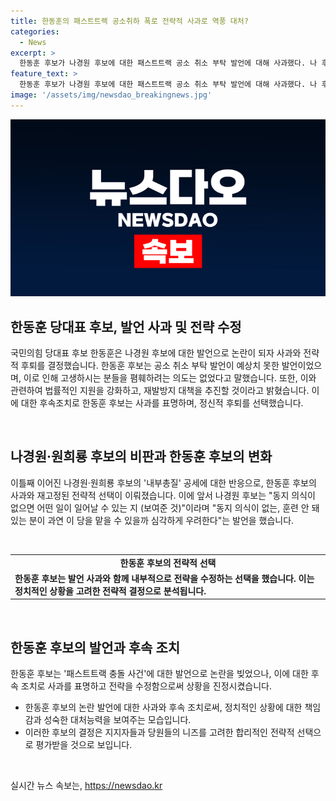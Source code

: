 ```yaml
---
title: 한동훈의 패스트트랙 공소취하 폭로 전략적 사과로 역풍 대처?
categories:
  - News
excerpt: >
  한동훈 후보가 나경원 후보에 대한 패스트트랙 공소 취소 부탁 발언에 대해 사과했다. 나 후보와 원 후보는 이에 대한 비판을 받아왔고, 한 후보는 발언의 실수로 사과하며 전략적 후퇴를 선택했다. 한 후보는 패스트트랙 충돌 사건을 폄훼하려는 의도가 아니었다고 설명하며, 당대표가 되면 법률적 지원을 강화하고, 상호 처벌불원 방안을 검토, 추진할 것이라고 밝혔다. 또한, 여당과 야당 간 협상을 이끌었던 나경원 의원에 대한 발언은 잘못됐다는 선을 그었으며, 이에 대한 비판에 대해 사과하고 있다.
feature_text: >
  한동훈 후보가 나경원 후보에 대한 패스트트랙 공소 취소 부탁 발언에 대해 사과했다. 나 후보와 원 후보는 이에 대한 비판을 받아왔고, 한 후보는 발언의 실수로 사과하며 전략적 후퇴를 선택했다. 한 후보는 패스트트랙 충돌 사건을 폄훼하려는 의도가 아니었다고 설명하며, 당대표가 되면 법률적 지원을 강화하고, 상호 처벌불원 방안을 검토, 추진할 것이라고 밝혔다. 또한, 여당과 야당 간 협상을 이끌었던 나경원 의원에 대한 발언은 잘못됐다는 선을 그었으며, 이에 대한 비판에 대해 사과하고 있다.
image: '/assets/img/newsdao_breakingnews.jpg'
---
```


<p><img src="/assets/img/newsdao_breakingnews.jpg" alt="flaretime 속보" /></p>

<h2 data-ke-size="size26">한동훈 당대표 후보, 발언 사과 및 전략 수정</h2>

<p>국민의힘 당대표 후보 한동훈은 나경원 후보에 대한 발언으로 논란이 되자 사과와 전략적 후퇴를 결정했습니다. 한동훈 후보는 공소 취소 부탁 발언이 예상치 못한 발언이었으며, 이로 인해 고생하시는 분들을 폄훼하려는 의도는 없었다고 말했습니다. 또한, 이와 관련하여 법률적인 지원을 강화하고, 재발방지 대책을 추진할 것이라고 밝혔습니다. 이에 대한 후속조치로 한동훈 후보는 사과를 표명하며, 정신적 후퇴를 선택했습니다.</p>

<p data-ke-size="size16">&nbsp;</p>

<h2 data-ke-size="size26">나경원·원희룡 후보의 비판과 한동훈 후보의 변화</h2>

<p>이틀째 이어진 나경원·원희룡 후보의 '내부총질' 공세에 대한 반응으로, 한동훈 후보의 사과와 재고정된 전략적 선택이 이뤄졌습니다. 이에 앞서 나경원 후보는 "동지 의식이 없으면 어떤 일이 일어날 수 있는 지 (보여준 것)"이라며 "동지 의식이 없는, 훈련 안 돼 있는 분이 과연 이 당을 맡을 수 있을까 심각하게 우려한다"는 발언을 했습니다.</p>

<p data-ke-size="size16">&nbsp;</p>

<table>
    <tbody>
        <tr>
            <td style="text-align: center; height: 17px;"><b>한동훈 후보의 전략적 선택</b></td>
        </tr>
        <tr>
            <td><b>한동훈 후보는 발언 사과와 함께 내부적으로 전략을 수정하는 선택을 했습니다. 이는 정치적인 상황을 고려한 전략적 결정으로 분석됩니다.</b></td>
        </tr>
    </tbody>
</table>

<p data-ke-size="size16">&nbsp;</p>

<h2 data-ke-size="size26">한동훈 후보의 발언과 후속 조치</h2>

<p>한동훈 후보는 '패스트트랙 충돌 사건'에 대한 발언으로 논란을 빚었으나, 이에 대한 후속 조치로 사과를 표명하고 전략을 수정함으로써 상황을 진정시켰습니다.</p>

<ul>
    <li>한동훈 후보의 논란 발언에 대한 사과와 후속 조치로써, 정치적인 상황에 대한 책임감과 성숙한 대처능력을 보여주는 모습입니다.</li>
    <li>이러한 후보의 결정은 지지자들과 당원들의 니즈를 고려한 합리적인 전략적 선택으로 평가받을 것으로 보입니다.</li>
</ul>

<p data-ke-size="size16">&nbsp;</p>
실시간 뉴스 속보는, <a href="https://newsdao.kr" rel="dofollow">https://newsdao.kr</a>


